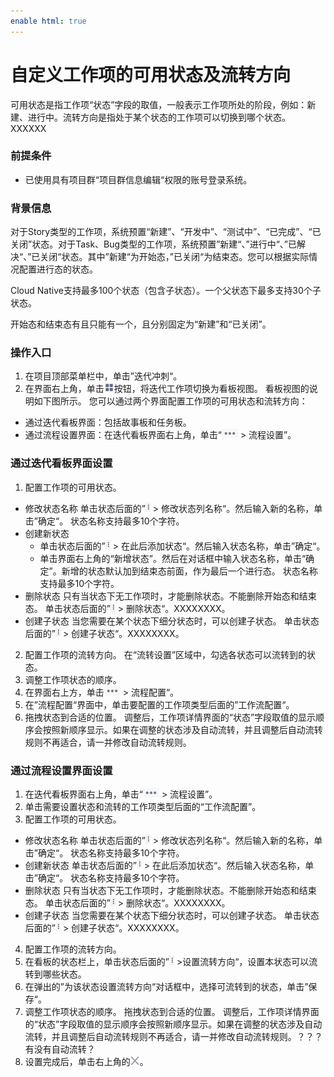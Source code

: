 ```yaml
---
enable html: true
---
```

# 自定义工作项的可用状态及流转方向

可用状态是指工作项“状态”字段的取值，一般表示工作项所处的阶段，例如：新建、进行中。流转方向是指处于某个状态的工作项可以切换到哪个状态。XXXXXX

### 前提条件
* 已使用具有项目群“项目群信息编辑“权限的账号登录系统。

### 背景信息
对于Story类型的工作项，系统预置“新建”、“开发中”、“测试中”、“已完成”、“已关闭”状态。对于Task、Bug类型的工作项，系统预置”新建“、”进行中“、”已解决“、”已关闭“状态。其中”新建“为开始态，”已关闭“为结束态。您可以根据实际情况配置进行态的状态。

Cloud Native支持最多100个状态（包含子状态）。一个父状态下最多支持30个子状态。

开始态和结束态有且只能有一个，且分别固定为“新建”和“已关闭”。

### 操作入口
1. 在项目顶部菜单栏中，单击”迭代冲刺“。
2. 在界面右上角，单击![](fig/kanban.png)按钮，将迭代工作项切换为看板视图。
     看板视图的说明如下图所示。
 您可以通过两个界面配置工作项的可用状态和流转方向：    
* 通过迭代看板界面：包括故事板和任务板。
* 通过流程设置界面：在迭代看板界面右上角，单击“![](fig/more.png) > 流程设置”。


### 通过迭代看板界面设置

1. 配置工作项的可用状态。
  * 修改状态名称
      单击状态后面的”![](fig/rank.png) > 修改状态列名称“。然后输入新的名称，单击”确定“。
      状态名称支持最多10个字符。
  * 创建新状态
       * 单击状态后面的”![](fig/rank.png) > 在此后添加状态“。然后输入状态名称，单击”确定“。
       * 单击界面右上角的“新增状态”。然后在对话框中输入状态名称，单击“确定”。新增的状态默认加到结束态前面，作为最后一个进行态。
       状态名称支持最多10个字符。
  * 删除状态
       只有当状态下无工作项时，才能删除状态。不能删除开始态和结束态。
       单击状态后面的”![](fig/rank.png) > 删除状态“。XXXXXXXX。
  * 创建子状态
       当您需要在某个状态下细分状态时，可以创建子状态。
       单击状态后面的”![](fig/rank.png) > 创建子状态“。XXXXXXXX。
2. 配置工作项的流转方向。
     在“流转设置”区域中，勾选各状态可以流转到的状态。
3. 调整工作项状态的顺序。
  1. 在界面右上方，单击![](fig/more.png) > 流程配置“。
  2. 在”流程配置“界面中，单击要配置的工作项类型后面的”工作流配置“。
  3. 拖拽状态到合适的位置。
     调整后，工作项详情界面的“状态”字段取值的显示顺序会按照新顺序显示。如果在调整的状态涉及自动流转，并且调整后自动流转规则不再适合，请一并修改自动流转规则。
     
### 通过流程设置界面设置
1. 在迭代看板界面右上角，单击“![](fig/more.png) > 流程设置”。
2. 单击需要设置状态和流转的工作项类型后面的“工作流配置”。
3. 配置工作项的可用状态。
  * 修改状态名称
      单击状态后面的”![](fig/rank.png) > 修改状态列名称“。然后输入新的名称，单击”确定“。
      状态名称支持最多10个字符。
  * 创建新状态
       单击状态后面的”![](fig/rank.png) > 在此后添加状态“。然后输入状态名称，单击”确定“。
       状态名称支持最多10个字符。
  * 删除状态
       只有当状态下无工作项时，才能删除状态。不能删除开始态和结束态。
       单击状态后面的”![](fig/rank.png) > 删除状态“。XXXXXXXX。
  * 创建子状态
       当您需要在某个状态下细分状态时，可以创建子状态。
       单击状态后面的”![](fig/rank.png) > 创建子状态“。XXXXXXXX。
4. 配置工作项的流转方向。
  1. 在看板的状态栏上，单击状态后面的”![](fig/rank.png) >设置流转方向“，设置本状态可以流转到哪些状态。
  2. 在弹出的”为该状态设置流转方向“对话框中，选择可流转到的状态，单击”保存“。
5. 调整工作项状态的顺序。
     拖拽状态到合适的位置。
     调整后，工作项详情界面的“状态”字段取值的显示顺序会按照新顺序显示。如果在调整的状态涉及自动流转，并且调整后自动流转规则不再适合，请一并修改自动流转规则。？？？有没有自动流转？
6. 设置完成后，单击右上角的![](fig/close.png)。
